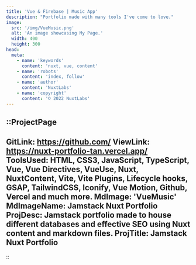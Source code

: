 ```yaml
---
title: 'Vue & Firebase | Music App'
description: "Portfolio made with many tools I've come to love."
image:
  src: '/img/VueMusic.png'
  alt: 'An image showcasing My Page.'
  width: 400
  height: 300
head:
  meta:
    - name: 'keywords'
      content: 'nuxt, vue, content'
    - name: 'robots'
      content: 'index, follow'
    - name: 'author'
      content: 'NuxtLabs'
    - name: 'copyright'
      content: '© 2022 NuxtLabs'
---
```


::ProjectPage
---
GitLink: https://github.com/
ViewLink: https://nuxt-portfolio-tan.vercel.app/
ToolsUsed: HTML, CSS3, JavaScript, TypeScript, Vue, Vue Directives, VueUse, Nuxt, NuxtContent, Vite, Vite Plugins, Lifecycle hooks, GSAP, TailwindCSS, Iconify, Vue Motion, Github, Vercel and much more.
MdImage: 'VueMusic'
MdImageName: Jamstack Nuxt Portfolio
ProjDesc: Jamstack portfolio made to house different databases and effective SEO using Nuxt content and markdown files.
ProjTitle: Jamstack Nuxt Portfolio
---

::
